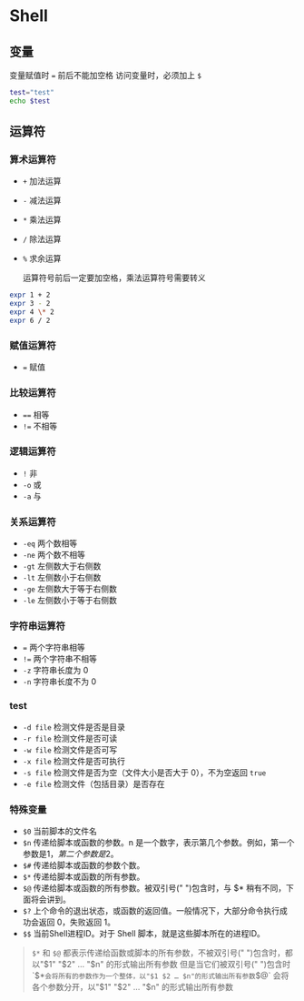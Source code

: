 # Shell

## 变量

变量赋值时 `=` 前后不能加空格
访问变量时，必须加上 `$`

```sh
test="test"
echo $test
```

## 运算符

### 算术运算符

- `+` 加法运算
- `-` 减法运算
- `*` 乘法运算
- `/` 除法运算
- `%` 求余运算

    运算符号前后一定要加空格，乘法运算符号需要转义

```sh
expr 1 + 2
expr 3 - 2
expr 4 \* 2
expr 6 / 2
```

### 赋值运算符

- `=` 赋值

### 比较运算符

- `==` 相等
- `!=` 不相等

### 逻辑运算符

- `!` 非
- `-o` 或
- `-a` 与

### 关系运算符

- `-eq` 两个数相等
- `-ne` 两个数不相等
- `-gt` 左侧数大于右侧数
- `-lt` 左侧数小于右侧数
- `-ge` 左侧数大于等于右侧数
- `-le` 左侧数小于等于右侧数

### 字符串运算符

- `=` 两个字符串相等
- `!=` 两个字符串不相等
- `-z` 字符串长度为 0
- `-n` 字符串长度不为 0

### test

- `-d file` 检测文件是否是目录
- `-r file` 检测文件是否可读
- `-w file` 检测文件是否可写
- `-x file` 检测文件是否可执行
- `-s file` 检测文件是否为空（文件大小是否大于 0），不为空返回 `true`
- `-e file` 检测文件（包括目录）是否存在

### 特殊变量


- `$0` 当前脚本的文件名
- `$n` 传递给脚本或函数的参数。n 是一个数字，表示第几个参数。例如，第一个参数是$1，第二个参数是$2。
- `$#` 传递给脚本或函数的参数个数。
- `$*` 传递给脚本或函数的所有参数。
- `$@` 传递给脚本或函数的所有参数。被双引号(" ")包含时，与 $* 稍有不同，下面将会讲到。
- `$?` 上个命令的退出状态，或函数的返回值。一般情况下，大部分命令执行成功会返回 0，失败返回 1。
- `$$` 当前Shell进程ID。对于 Shell 脚本，就是这些脚本所在的进程ID。

> `$*` 和 `$@` 都表示传递给函数或脚本的所有参数，不被双引号(" ")包含时，都以"$1" "$2" … "$n" 的形式输出所有参数
> 但是当它们被双引号(" ")包含时
> `$*` 会将所有的参数作为一个整体，以"$1 $2 … $n"的形式输出所有参数
> `$@` 会将各个参数分开，以"$1" "$2" … "$n" 的形式输出所有参数
